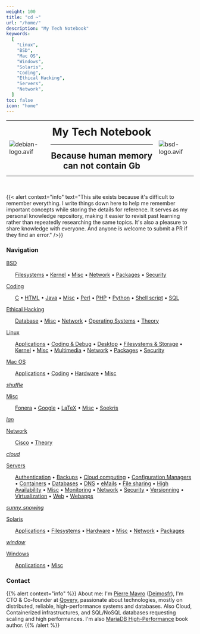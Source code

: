 ```yaml
---
weight: 100
title: "cd ~"
url: "/home/"
description: "My Tech Notebook"
keywords:
  [
    "Linux",
    "BSD",
    "Mac OS",
    "Windows",
    "Solaris",
    "Coding",
    "Ethical Hacking",
    "Servers",
    "Network",
  ]
toc: false
icon: "home"
---
```


<table cellspacing="0" cellpadding="5" align="center" border="0" style="border-collapse: collapse;">
<tbody><tr>
<td style="border: none;"><img alt="debian-logo.avif" src="/images/debian.avif">
</td>
<td style="border: none;">
<div align="center">
<h2 style="font-size: 1.8em; margin: 10px 0;">My Tech Notebook</h2>
<hr />
<h2 style="font-size: 1.4em; margin: 10px 0;">Because human memory can not contain Gb</h2>
</div>
</td>
<td style="border: none;"><img alt="bsd-logo.avif" src="/images/kubernetes_logo.avif">
</td></tr></tbody></table><br />

{{< alert context="info" text="This site exists because it's difficult to remember everything. I write things down here to help me remember important concepts while storing the details for reference. It serves as my personal knowledge repository, making it easier to revisit past learning rather than repeatedly researching the same topics. It's also a pleasure to share knowledge with everyone. And anyone is welcome to submit a PR if they find an error." />}}

### Navigation

<!--# start navigation here -->

<div class="row flex-xl-wrap pb-4">

<div id="list-item" class="col-md-6 col-12 py-2">
  <a class="text-decoration-none text-reset" href="/docs/bsd/">
  <div class="card h-100 features feature-full-bg rounded p-4 position-relative overflow-hidden border-1">
      <span class="h1 icon-color">
        <i class="si si-openbsd align-middle"></i>
      </span>
      <div class="card-body p-0 content">
        <p class="fs-5 fw-semibold card-title mb-1">BSD</p>
        <p class="para card-text mb-0">
        <ul>
          <a href="/docs/bsd/filesystems/">Filesystems</a> • <a href="/docs/bsd/kernel/">Kernel</a> • <a href="/docs/bsd/misc/">Misc</a> • <a href="/docs/bsd/network/">Network</a> • <a href="/docs/bsd/packages/">Packages</a> • <a href="/docs/bsd/security/">Security</a>
        </ul>
        </p>
      </div>
    </div>
  </a>
</div>

<div id="list-item" class="col-md-6 col-12 py-2">
  <a class="text-decoration-none text-reset" href="/docs/coding/">
  <div class="card h-100 features feature-full-bg rounded p-4 position-relative overflow-hidden border-1">
      <span class="h1 icon-color">
        <i class="si si-rust align-middle"></i>
      </span>
      <div class="card-body p-0 content">
        <p class="fs-5 fw-semibold card-title mb-1">Coding</p>
        <p class="para card-text mb-0">
        <ul>
          <a href="/docs/coding/c/">C</a> • <a href="/docs/coding/html/">HTML</a> • <a href="/docs/coding/java/">Java</a> • <a href="/docs/coding/misc/">Misc</a> • <a href="/docs/coding/perl/">Perl</a> • <a href="/docs/coding/php/">PHP</a> • <a href="/docs/coding/python/">Python</a> • <a href="/docs/coding/shellscript/">Shell script</a> • <a href="/docs/coding/sql/">SQL</a>
        </ul>
        </p>
      </div>
    </div>
  </a>
</div>

<div id="list-item" class="col-md-6 col-12 py-2">
  <a class="text-decoration-none text-reset" href="/docs/ethicalhacking/">
  <div class="card h-100 features feature-full-bg rounded p-4 position-relative overflow-hidden border-1">
      <span class="h1 icon-color">
        <i class="si si-kalilinux align-middle"></i>
      </span>
      <div class="card-body p-0 content">
        <p class="fs-5 fw-semibold card-title mb-1">Ethical Hacking</p>
        <p class="para card-text mb-0">
        <ul>
          <a href="/docs/ethicalhacking/database/">Database</a> • <a href="/docs/ethicalhacking/misc/">Misc</a> • <a href="/docs/ethicalhacking/network/">Network</a> • <a href="/docs/ethicalhacking/operatingsystems/">Operating Systems</a> • <a href="/docs/ethicalhacking/theory/">Theory</a>
        </ul>
        </p>
      </div>
    </div>
  </a>
</div>

<div id="list-item" class="col-md-6 col-12 py-2">
  <a class="text-decoration-none text-reset" href="/docs/linux/">
  <div class="card h-100 features feature-full-bg rounded p-4 position-relative overflow-hidden border-1">
      <span class="h1 icon-color">
        <i class="si si-linux align-middle"></i>
      </span>
      <div class="card-body p-0 content">
        <p class="fs-5 fw-semibold card-title mb-1">Linux</p>
        <p class="para card-text mb-0">
        <ul>
          <a href="/docs/linux/applications/">Applications</a> • <a href="/docs/linux/codinganddebug/">Coding & Debug</a> • <a href="/docs/linux/desktop/">Desktop</a> • <a href="/docs/linux/filesystemsandstorage/">Filesystems & Storage</a> • <a href="/docs/linux/kernel/">Kernel</a> • <a href="/docs/linux/misc/">Misc</a> • <a href="/docs/linux/multimedia/">Multimedia</a> • <a href="/docs/linux/network/">Network</a> • <a href="/docs/linux/packages/">Packages</a> • <a href="/docs/linux/security/">Security</a>
        </ul>
        </p>
      </div>
    </div>
  </a>
</div>

<div id="list-item" class="col-md-6 col-12 py-2">
  <a class="text-decoration-none text-reset" href="/docs/macos/">
  <div class="card h-100 features feature-full-bg rounded p-4 position-relative overflow-hidden border-1">
      <span class="h1 icon-color">
        <i class="si si-apple align-middle"></i>
      </span>
      <div class="card-body p-0 content">
        <p class="fs-5 fw-semibold card-title mb-1">Mac OS</p>
        <p class="para card-text mb-0">
        <ul>
          <a href="/docs/macos/applications/">Applications</a> • <a href="/docs/macos/coding/">Coding</a> • <a href="/docs/macos/hardware/">Hardware</a> • <a href="/docs/macos/misc/">Misc</a>
        </ul>
        </p>
      </div>
    </div>
  </a>
</div>

<div id="list-item" class="col-md-6 col-12 py-2">
  <a class="text-decoration-none text-reset" href="/docs/misc/">
  <div class="card h-100 features feature-full-bg rounded p-4 position-relative overflow-hidden border-1">
      <span class="h1 icon-color">
        <i class="material-icons align-middle">shuffle</i>
      </span>
      <div class="card-body p-0 content">
        <p class="fs-5 fw-semibold card-title mb-1">Misc</p>
        <p class="para card-text mb-0">
        <ul>
          <a href="/docs/misc/fonera/">Fonera</a> • <a href="/docs/misc/google/">Google</a> • <a href="/docs/misc/latex/">LaTeX</a> • <a href="/docs/misc/misc/">Misc</a> • <a href="/docs/misc/soekris/">Soekris</a>
        </ul>
        </p>
      </div>
    </div>
  </a>
</div>

<div id="list-item" class="col-md-6 col-12 py-2">
  <a class="text-decoration-none text-reset" href="/docs/network/">
  <div class="card h-100 features feature-full-bg rounded p-4 position-relative overflow-hidden border-1">
      <span class="h1 icon-color">
        <i class="material-icons align-middle">lan</i>
      </span>
      <div class="card-body p-0 content">
        <p class="fs-5 fw-semibold card-title mb-1">Network</p>
        <p class="para card-text mb-0">
        <ul>
          <a href="/docs/network/cisco/">Cisco</a> • <a href="/docs/network/theory/">Theory</a>
        </ul>
        </p>
      </div>
    </div>
  </a>
</div>

<div id="list-item" class="col-md-6 col-12 py-2">
  <a class="text-decoration-none text-reset" href="/docs/servers/">
  <div class="card h-100 features feature-full-bg rounded p-4 position-relative overflow-hidden border-1">
      <span class="h1 icon-color">
        <i class="material-icons align-middle">cloud</i>
      </span>
      <div class="card-body p-0 content">
        <p class="fs-5 fw-semibold card-title mb-1">Servers</p>
        <p class="para card-text mb-0">
        <ul>
          <a href="/docs/servers/authentication/">Authentication</a> • <a href="/docs/servers/backups/">Backups</a> • <a href="/docs/servers/cloudcomputing/">Cloud computing</a> • <a href="/docs/servers/configurationmanagers/">Configuration Managers</a> • <a href="/docs/servers/containers/">Containers</a> • <a href="/docs/servers/databases/">Databases</a> • <a href="/docs/servers/dns/">DNS</a> • <a href="/docs/servers/emails/">eMails</a> • <a href="/docs/servers/filesharing/">File sharing</a> • <a href="/docs/servers/highavailability/">High Availability</a> • <a href="/docs/servers/misc/">Misc</a> • <a href="/docs/servers/monitoring/">Monitoring</a> • <a href="/docs/servers/network/">Network</a> • <a href="/docs/servers/security/">Security</a> • <a href="/docs/servers/versionning/">Versionning</a> • <a href="/docs/servers/virtualization/">Virtualization</a> • <a href="/docs/servers/web/">Web</a> • <a href="/docs/servers/webapps/">Webapps</a>
        </ul>
        </p>
      </div>
    </div>
  </a>
</div>

<div id="list-item" class="col-md-6 col-12 py-2">
  <a class="text-decoration-none text-reset" href="/docs/solaris/">
  <div class="card h-100 features feature-full-bg rounded p-4 position-relative overflow-hidden border-1">
      <span class="h1 icon-color">
        <i class="material-icons align-middle">sunny_snowing</i>
      </span>
      <div class="card-body p-0 content">
        <p class="fs-5 fw-semibold card-title mb-1">Solaris</p>
        <p class="para card-text mb-0">
        <ul>
          <a href="/docs/solaris/applications/">Applications</a> • <a href="/docs/solaris/filesystems/">Filesystems</a> • <a href="/docs/solaris/hardware/">Hardware</a> • <a href="/docs/solaris/misc/">Misc</a> • <a href="/docs/solaris/network/">Network</a> • <a href="/docs/solaris/packages/">Packages</a>
        </ul>
        </p>
      </div>
    </div>
  </a>
</div>

<div id="list-item" class="col-md-6 col-12 py-2">
  <a class="text-decoration-none text-reset" href="/docs/windows/">
  <div class="card h-100 features feature-full-bg rounded p-4 position-relative overflow-hidden border-1">
      <span class="h1 icon-color">
        <i class="material-icons align-middle">window</i>
      </span>
      <div class="card-body p-0 content">
        <p class="fs-5 fw-semibold card-title mb-1">Windows</p>
        <p class="para card-text mb-0">
        <ul>
          <a href="/docs/windows/applications/">Applications</a> • <a href="/docs/windows/misc/">Misc</a>
        </ul>
        </p>
      </div>
    </div>
  </a>
</div>

</div>

<!--# stop navigation here -->

### Contact

{{% alert context="info" %}}
About me: I'm [Pierre Mavro](https://www.linkedin.com/in/pmavro/) ([Deimosfr](https://www.deimos.fr)), I'm CTO & Co-founder at [Qovery](https://www.qovery.com), passionate about technologies, mostly on distributed, reliable, high-performance systems and databases. Also Cloud, Containerized infrastructures, and SQL/NoSQL databases requesting scaling and high performances. I'm also [MariaDB High-Performance](https://www.packtpub.com/en-us/product/mariadb-high-performance-9781783981601) book author.
{{% /alert %}}